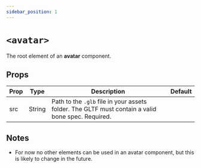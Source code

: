 ```yaml
---
sidebar_position: 1
---
```


# `<avatar>`

The root element of an **avatar** component.

## Props

| Prop | Type | Description | Default
| ---- | ---- | ----------- | -------
| src | String | Path to the `.glb` file in your assets folder. The GLTF must contain a valid bone spec. Required. | 

## Notes

- For now no other elements can be used in an avatar component, but this is likely to change in the future.